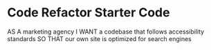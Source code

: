 # Code Refactor Starter Code
AS A marketing agency
I WANT a codebase that follows accessibility standards
SO THAT our own site is optimized for search engines